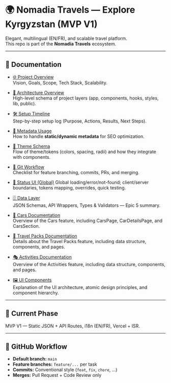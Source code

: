 # 🌍 Nomadia Travels — Explore Kyrgyzstan (MVP V1)

Elegant, multilingual (EN/FR), and scalable travel platform.  
This repo is part of the **Nomadia Travels** ecosystem.

---

## 📖 Documentation

- [🌐 Project Overview](./docs/PROJECT-OVERVIEW.md)  
  Vision, Goals, Scope, Tech Stack, Scalability.

- [📂 Architecture Overview](./docs/ARCHITECTURE_OVERVIEW.md)  
  High-level schema of project layers (app, components, hooks, styles, lib, public).

- [🛠️ Setup Timeline](./docs/SETUP_TIMELINE.md)  
  Step-by-step setup log (Purpose, Actions, Results, Next Steps).

- [📑 Metadata Usage](./docs/METADATA_USAGE.md)  
  How to handle **static/dynamic metadata** for SEO optimization.

- [🎨 Theme Schema](./docs/THEME_SCHEMA.md)  
  Flow of theme/tokens (colors, spacing, radii) and how they integrate with components.

- [🔧 Git Workflow](./docs/GIT_WORKFLOW.md)  
  Checklist for feature branching, commits, PRs, and merging.

- [🧯 Status UI (Global)](./docs/STATUS_UI_SCHEMA.md)
  Global loading/error/not-found; client/server boundaries, tokens mapping, overrides, quick testing.

- [🗄️ Data Layer](./docs/DATA_LAYER.md)  
   JSON Schemas, API Wrappers, Types & Validators — Epic 5 summary.

- [🚗 Cars Documentation](./docs/CARS.md)  
  Overview of the Cars feature, including CarsPage, CarDetailsPage, and CarsSection.

- [🧳 Travel Packs Documentation](./docs/TRAVEL_PACKS.md)  
  Details about the Travel Packs feature, including data structure, components, and pages.

- [🎭 Activities Documentation](./docs/ACTIVITIES.md)  
  Overview of the Activities feature, including data structure, components, and pages.

- [🖼️ UI Components](./docs/UI_COMPONENTS.md)  
  Explanation of the UI architecture, atomic design principles, and component hierarchy.

---

## 🚀 Current Phase

MVP V1 — Static JSON + API Routes, i18n (EN/FR), Vercel + ISR.

---

## 🔀 GitHub Workflow

- **Default branch:** `main`
- **Feature branches:** `feature/...` per task
- **Commits:** Conventional style (`feat`, `fix`, `chore`, …)
- **Merges:** Pull Request + Code Review only
